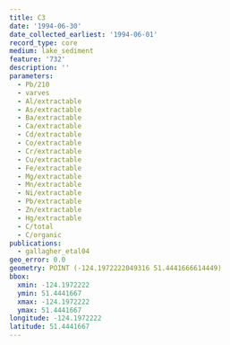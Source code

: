 ```yaml
---
title: C3
date: '1994-06-30'
date_collected_earliest: '1994-06-01'
record_type: core
medium: lake_sediment
feature: '732'
description: ''
parameters:
  - Pb/210
  - varves
  - Al/extractable
  - As/extractable
  - Ba/extractable
  - Ca/extractable
  - Cd/extractable
  - Co/extractable
  - Cr/extractable
  - Cu/extractable
  - Fe/extractable
  - Mg/extractable
  - Mn/extractable
  - Ni/extractable
  - Pb/extractable
  - Zn/extractable
  - Hg/extractable
  - C/total
  - C/organic
publications:
  - gallagher_etal04
geo_error: 0.0
geometry: POINT (-124.1972222049316 51.4441666614449)
bbox:
  xmin: -124.1972222
  ymin: 51.4441667
  xmax: -124.1972222
  ymax: 51.4441667
longitude: -124.1972222
latitude: 51.4441667
---
```

